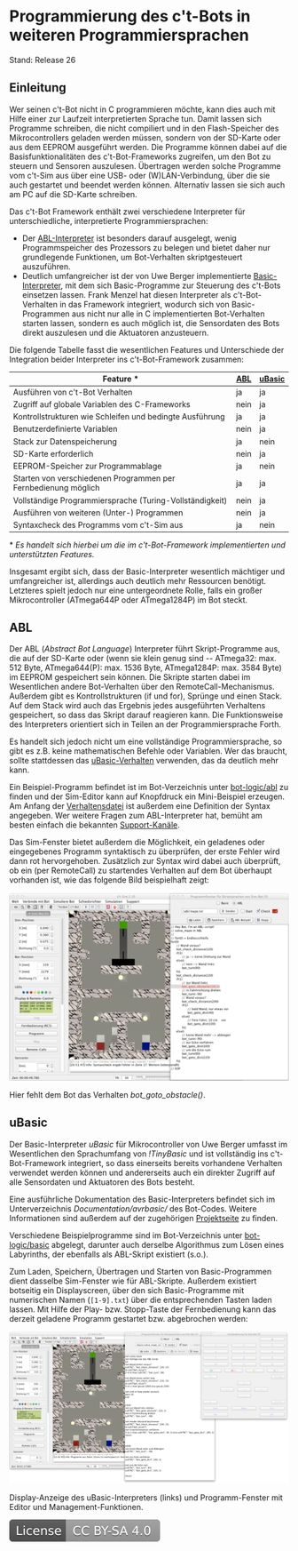 # Programmierung des c't-Bots in weiteren Programmiersprachen

Stand: Release 26

## Einleitung

Wer seinen c't-Bot nicht in C programmieren möchte, kann dies auch mit Hilfe einer zur Laufzeit interpretierten Sprache tun. Damit lassen sich Programme schreiben, die nicht compiliert und in den Flash-Speicher des Mikrocontrollers geladen werden müssen, sondern von der SD-Karte oder aus dem EEPROM ausgeführt werden. Die Programme können dabei auf die Basisfunktionalitäten des c't-Bot-Frameworks zugreifen, um den Bot zu steuern und Sensoren auszulesen. Übertragen werden solche Programme vom c't-Sim aus über eine USB- oder (W)LAN-Verbindung, über die sie auch gestartet und beendet werden können. Alternativ lassen sie sich auch am PC auf die SD-Karte schreiben.

Das c't-Bot Framework enthält zwei verschiedene Interpreter für unterschiedliche, interpretierte Programmiersprachen:

* Der [ABL-Interpreter](#ABL) ist besonders darauf ausgelegt, wenig Programmspeicher des Prozessors zu belegen und bietet daher nur grundlegende Funktionen, um Bot-Verhalten skriptgesteuert auszuführen.
* Deutlich umfangreicher ist der von Uwe Berger implementierte [Basic-Interpreter](#uBasic), mit dem sich Basic-Programme zur Steuerung des c't-Bots einsetzen lassen. Frank Menzel hat diesen Interpreter als c't-Bot-Verhalten in das Framework integriert, wodurch sich von Basic-Programmen aus nicht nur alle in C implementierten Bot-Verhalten starten lassen, sondern es auch möglich ist, die Sensordaten des Bots direkt auszulesen und die Aktuatoren anzusteuern.

Die folgende Tabelle fasst die wesentlichen Features und Unterschiede der Integration beider Interpreter ins c't-Bot-Framework zusammen:

| **Feature** \* | **[ABL](#ABL)** | **[uBasic](#uBasic)** |
|---|---|---|
| Ausführen von c't-Bot Verhalten | ja | ja |
| Zugriff auf globale Variablen des C-Frameworks | nein | ja |
| Kontrollstrukturen wie Schleifen und bedingte Ausführung | ja | ja |
| Benutzerdefinierte Variablen | nein | ja |
| Stack zur Datenspeicherung | ja | nein |
| SD-Karte erforderlich | nein | ja |
| EEPROM-Speicher zur Programmablage | ja | nein |
| Starten von verschiedenen Programmen per Fernbedienung möglich | ja | ja |
| Vollständige Programmiersprache (Turing-Vollständigkeit) | nein | ja |
| Ausführen von weiteren (Unter-) Programmen | nein | ja |
| Syntaxcheck des Programms vom c't-Sim aus | ja | nein |

\* *Es handelt sich hierbei um die im c't-Bot-Framework implementierten und unterstützten Features.*

Insgesamt ergibt sich, dass der Basic-Interpreter wesentlich mächtiger und umfangreicher ist, allerdings auch deutlich mehr Ressourcen benötigt. Letzteres spielt jedoch nur eine untergeordnete Rolle, falls ein großer Mikrocontroller (ATmega644P oder ATmega1284P) im Bot steckt.

## ABL

Der ABL (*Abstract Bot Language*) Interpreter führt Skript-Programme aus, die auf der SD-Karte oder (wenn sie klein genug sind -- ATmega32: max. 512 Byte, ATmega644(P): max. 1536 Byte, ATmega1284P: max. 3584 Byte) im EEPROM gespeichert sein können. Die Skripte starten dabei im Wesentlichen andere Bot-Verhalten über den RemoteCall-Mechanismus. Außerdem gibt es Kontrollstrukturen (if und for), Sprünge und einen Stack. Auf dem Stack wird auch das Ergebnis jedes ausgeführten Verhaltens gespeichert, so dass das Skript darauf reagieren kann. Die Funktionsweise des Interpreters orientiert sich in Teilen an der Programmiersprache Forth.

Es handelt sich jedoch nicht um eine vollständige Programmiersprache, so gibt es z.B. keine mathematischen Befehle oder Variablen. Wer das braucht, sollte stattdessen das [uBasic-Verhalten](#uBasic) verwenden, das da deutlich mehr kann.

Ein Beispiel-Programm befindet ist im Bot-Verzeichnis unter [bot-logic/abl](https://github.com/tsandmann/ct-bot/tree/master/bot-logic/abl) zu finden und der Sim-Editor kann auf Knopfdruck ein Mini-Beispiel erzeugen. Am Anfang der [Verhaltensdatei](https://github.com/tsandmann/ct-bot/blob/master/bot-logic/behaviour_abl.c) ist außerdem eine Definition der Syntax angegeben. Wer weitere Fragen zum ABL-Interpreter hat, bemüht am besten einfach die bekannten [Support-Kanäle](../FirstSteps/FirstSteps.md#Support).

Das Sim-Fenster bietet außerdem die Möglichkeit, ein geladenes oder eingegebenes Programm syntaktisch zu überprüfen, der erste Fehler wird dann rot hervorgehoben. Zusätzlich zur Syntax wird dabei auch überprüft, ob ein (per RemoteCall) zu startendes Verhalten auf dem Bot überhaupt vorhanden ist, wie das folgende Bild beispielhaft zeigt:

  ![Image: 'abl_check.png'](abl_check.png)

Hier fehlt dem Bot das Verhalten *bot_goto_obstacle()*.

## uBasic

Der Basic-Interpreter *uBasic* für Mikrocontroller von Uwe Berger umfasst im Wesentlichen den Sprachumfang von *!TinyBasic* und ist vollständig ins c't-Bot-Framework integriert, so dass einerseits bereits vorhandene Verhalten verwendet werden können und andererseits auch ein direkter Zugriff auf alle Sensordaten und Aktuatoren des Bots besteht.

Eine ausführliche Dokumentation des Basic-Interpreters befindet sich im Unterverzeichnis *Documentation/avrbasic/* des Bot-Codes. Weitere Informationen sind außerdem auf der zugehörigen [Projektseite](https://www.mikrocontroller.net/articles/AVR_BASIC) zu finden.

Verschiedene Beispielprogramme sind im Bot-Verzeichnis unter [bot-logic/basic](https://github.com/tsandmann/ct-bot/tree/master/bot-logic/basic) abgelegt, darunter auch derselbe Algorithmus zum Lösen eines Labyrinths, der ebenfalls als ABL-Skript existiert (s.o.).

Zum Laden, Speichern, Übertragen und Starten von Basic-Programmen dient dasselbe Sim-Fenster wie für ABL-Skripte. Außerdem existiert botseitig ein Displayscreen, über den sich Basic-Programme mit numerischen Namen (`[1-9].txt`) über die entsprechenden Tasten laden lassen.  Mit Hilfe der Play- bzw. Stopp-Taste der Fernbedienung kann das derzeit geladene Programm gestartet bzw. abgebrochen werden:

  ![Image: 'basic.png'](basic.png)

Display-Anzeige des uBasic-Interpreters (links) und Programm-Fenster mit Editor und Management-Funktionen.

[![License: CC BY-SA 4.0](../../License.svg)](https://creativecommons.org/licenses/by-sa/4.0/)
